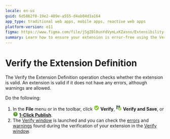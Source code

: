 ```yaml
---
locale: en-us
guid: 6d5862f0-19e2-409e-a555-d4ab04d1a164
app_type: traditional web apps, mobile apps, reactive web apps
platform-version: o11
figma: https://www.figma.com/file/jSgZ0l0unYdVymLxKZasno/Extensibility-and-Integration?type=design&node-id=3387%3A2058&mode=design&t=187UAgmZTPxcY0ZG-1
summary: Learn how to ensure your extension is error-free using the Verify the Extension Definition operation in OutSystems 11 (O11).
---
```

# Verify the Extension Definition

The Verify the Extension Definition operation checks whether the extension is valid. An extension is valid if it does not have any errors, although warnings are allowed.

Do the following:

1. In the **File** menu or in the toolbar, click ![Icon for Validate Extension operation](images/validate.png "Validate Extension") **Verify**, ![Icon for Verify and Save Extension operation](images/verify-save-icon.png "Verify and Save Extension") **Verify and Save**, or ![Icon for 1-Click Publish Extension operation](images/1-click-publish-icon.png "1-Click Publish Extension") [**1-Click Publish**](<extension-1-cp.md>).
1. The [Verify window](<extension-verify.md>) is launched and you can check the [errors](<../../../ref/errors-and-warnings/errors-is/intro.md>) and [warnings](<../../../ref/errors-and-warnings/warnings-is/intro.md>) found during the verification of your extension in the [Verify window](<extension-verify.md>).
